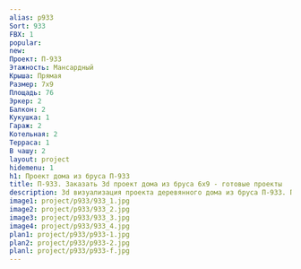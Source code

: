 ```yaml
---
alias: p933
Sort: 933
FBX: 1
popular: 
new: 
Проект: П-933
Этажность: Мансардный
Крыша: Прямая
Размер: 7х9
Площадь: 76
Эркер: 2
Балкон: 2
Кукушка: 1
Гараж: 2
Котельная: 2
Терраса: 1
В чашу: 2
layout: project
hidemenu: 1
h1: Проект дома из бруса П-933
title: П-933. Заказать 3d проект дома из бруса 6х9 - готовые проекты
description: 3d визуализация проекта деревянного дома из бруса П-933. Площадь 76 м2, размер 6х9. Вы можете внести любые изменения в проект.
image1: project/p933/933_1.jpg
image2: project/p933/933_2.jpg
image3: project/p933/933_3.jpg
image4: project/p933/933_4.jpg
plan1: project/p933/p933-1.jpg
plan2: project/p933/p933-2.jpg
planl: project/p933/p933-f.jpg
---
```

